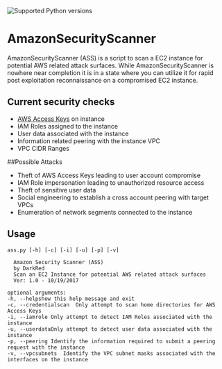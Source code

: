 ![Supported Python versions](https://img.shields.io/badge/python-2.7-blue.svg)
# AmazonSecurityScanner
AmazonSecurityScanner (ASS) is a script to scan a EC2 instance for potential AWS related attack surfaces. While AmazonSecurityScanner is nowhere near completion it is in a state where you can utilize it for rapid post exploitation reconnaissance on a compromised EC2 instance.


## Current security checks
- [AWS Access Keys](http://docs.aws.amazon.com/general/latest/gr/aws-sec-cred-types.html#access-keys-and-secret-access-keys) on instance
- IAM Roles assigned to the instance
- User data associated with the instance
- Information related peering with the instance VPC
- VPC CIDR Ranges

##Possible Attacks
- Theft of AWS Access Keys leading to user account compromise
- IAM Role impersonation leading to unauthorized resource access
- Theft of sensitive user data
- Social engineering to establish a cross account peering with target VPCs
- Enumeration of network segments connected to the instance



## Usage ##
    ass.py [-h] [-c] [-i] [-u] [-p] [-v]
    
      Amazon Security Scanner (ASS)
      by DarkRed
      Scan an EC2 Instance for potential AWS related attack surfaces
      Ver: 1.0 - 10/19/2017
    
    optional arguments:
    -h, --helpshow this help message and exit
    -c, --credentialscan  Only attempt to scan home directories for AWS Access Keys
    -i, --iamrole Only attempt to detect IAM Roles associated with the instance
    -u, --userdataOnly attempt to detect user data associated with the instance
    -p, --peering Identify the information required to submit a peering request with the instance
    -v, --vpcsubnets  Identify the VPC subnet masks associated with the interfaces on the instance
    


